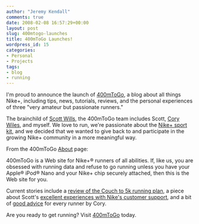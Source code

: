 ```yaml
---
author: "Jeremy Kendall"
comments: true
date: 2008-02-08 16:57:29+00:00
layout: post
slug: 400mtogo-launches
title: 400mToGo Launches!
wordpress_id: 15
categories:
- Personal
- Projects
tags:
- blog
- running
---
```


I'm proud to announce the launch of [400mToGo](http://www.400mtogo.com), a blog about all things Nike+, including tips, news, tutorials, reviews, and the personal experiences of three "very amateur but passionate runners."

The brainchild of [Scott Wills](http://www.scottwills.co.uk), the 400mToGo team includes Scott, [Cory Wiles](http://www.corywiles.com), and myself.  We love to run, we're passionate about the [Nike+ sport kit](http://astore.amazon.com/400mtogo-20/detail/B000JVFKH8/002-4713628-0781646), and we decided that we wanted to give back to and participate in the growing Nike+ community in a more meaningful way.

From the 400mToGo [About](http://www.400mtogo.com/about/) page:

400mToGo is a Web site for Nike+® runners of all abilities. If, like us, you are obsessed with running data and refuse to go running unless you have your Apple® iPod® Nano and your Nike+ chip securely attached, then this is the Web site for you.

Current stories include a [review of the Couch to 5k running plan](http://www.400mtogo.com/2008/02/03/my-experience-with-the-couch-to-5k-plan/), a piece about Scott's [excellent experiences with Nike's customer support](http://www.400mtogo.com/2008/02/06/first-class-support/), and a bit of [good advice](http://www.400mtogo.com/2008/02/05/and-im-feelin-good/) for every runner by Cory.

Are you ready to get running?  Visit [400mToGo](http://www.400mtogo.com) today.
